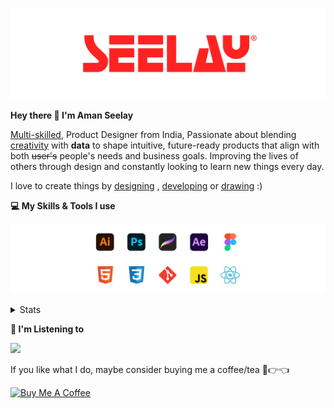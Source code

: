 [![banner](./images/seelay.svg)](https://www.seelay.in)

**Hey there 👋 I'm Aman Seelay**

[Multi-skilled](https://www.seelay.in/#skills), Product Designer from India, Passionate about blending [creativity](https://illustrations.seelay.in) with <b>data</b> to shape intuitive, future-ready products that align with both <s>user's</s> people's needs and business goals. Improving the lives of others through design and constantly looking to learn new things every day.

I love to create things by [designing](https://www.seelay.in/#work) , [developing](https://www.seelay.in/#projects) or [drawing](https://art.seelay.in) :)

**💻 My Skills & Tools I use**

[![banner](./images/skills&tools.svg)](https://www.seelay.in/about)

<details>
  <summary>Stats</summary>

---

<!--START_SECTION:waka-->
![Profile Views](http://img.shields.io/badge/Profile%20Views-1-blue)

**🐱 My GitHub Data** 

> 📦 821.5 kB Used in GitHub's Storage 
 > 
> 🏆 14 Contributions in the Year 2025
 > 
> 💼 Opted to Hire
 > 
> 📜 1 Public Repository 
 > 
> 🔑 45 Private Repository 
 > 
**I'm a Night 🦉** 

```text
🌞 Morning                342 commits         ███░░░░░░░░░░░░░░░░░░░░░░   12.59 % 
🌆 Daytime                468 commits         ████░░░░░░░░░░░░░░░░░░░░░   17.23 % 
🌃 Evening                856 commits         ████████░░░░░░░░░░░░░░░░░   31.52 % 
🌙 Night                  1050 commits        ██████████░░░░░░░░░░░░░░░   38.66 % 
```
📅 **I'm Most Productive on Thursday** 

```text
Monday                   342 commits         ███░░░░░░░░░░░░░░░░░░░░░░   12.59 % 
Tuesday                  432 commits         ████░░░░░░░░░░░░░░░░░░░░░   15.91 % 
Wednesday                307 commits         ███░░░░░░░░░░░░░░░░░░░░░░   11.30 % 
Thursday                 488 commits         ████░░░░░░░░░░░░░░░░░░░░░   17.97 % 
Friday                   328 commits         ███░░░░░░░░░░░░░░░░░░░░░░   12.08 % 
Saturday                 343 commits         ███░░░░░░░░░░░░░░░░░░░░░░   12.63 % 
Sunday                   476 commits         ████░░░░░░░░░░░░░░░░░░░░░   17.53 % 
```


📊 **This Week I Spent My Time On** 

```text
🕑︎ Time Zone: Asia/Kolkata

💬 Programming Languages: 
Other                    8 hrs 40 mins       ███████████████████████░░   90.28 % 
JavaScript               52 mins             ██░░░░░░░░░░░░░░░░░░░░░░░   09.02 % 
SCSS                     2 mins              ░░░░░░░░░░░░░░░░░░░░░░░░░   00.48 % 
Markdown                 0 secs              ░░░░░░░░░░░░░░░░░░░░░░░░░   00.14 % 
JSON                     0 secs              ░░░░░░░░░░░░░░░░░░░░░░░░░   00.08 % 

🔥 Editors: 
Chrome                   8 hrs 46 mins       ███████████████████████░░   91.32 % 
VS Code                  50 mins             ██░░░░░░░░░░░░░░░░░░░░░░░   08.68 % 

💻 Operating System: 
Windows                  9 hrs 36 mins       █████████████████████████   100.00 % 
```

**I Mostly Code in JavaScript** 

```text
JavaScript               28 repos            ███████████████░░░░░░░░░░   59.57 % 
TypeScript               12 repos            ██████░░░░░░░░░░░░░░░░░░░   25.53 % 
HTML                     4 repos             ██░░░░░░░░░░░░░░░░░░░░░░░   08.51 % 
Java                     3 repos             ██░░░░░░░░░░░░░░░░░░░░░░░   06.38 % 
```




 Last Updated on 16/01/2025 06:47:03 UTC
<!--END_SECTION:waka-->

---

 </details>

**🎵 I'm Listening to**

<object data="https://now-play.vercel.app/api/generate?uid=7a17a86e-d6b7-43b5-8d9c-1d6dae42a779" >

  <img src="https://now-play.vercel.app/api/generate?uid=7a17a86e-d6b7-43b5-8d9c-1d6dae42a779" />

</object>

If you like what I do, maybe consider buying me a coffee/tea 🥺👉👈

<a href="https://www.buymeacoffee.com/seelay" target="_blank"><img src="https://cdn.buymeacoffee.com/buttons/v2/default-red.png" alt="Buy Me A Coffee" width="150" ></a>
